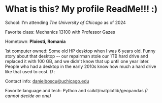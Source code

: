 # What is this? My profile ReadMe!!! :)

School: I'm attending *The University of Chicago* as of 2024

Favorite class: Mechanics 13100 with Professor Gazes

Hometown: **Ploiesti, Romania**

1st computer owned: Some old HP desktop when I was 6 years old. Funny story about that desktop -- our repairman stole our 1TB hard drive and replaced it with 100 GB, and we didn't know that up until one year later. People who had a desktop in the early 2010s know how much a hard drive like that used to cost. *D :*

Contact info: danielboscu@uchicago.edu

Favorite language and tech: Python and scikit/matplotlib/geopandas *(I cannot decide on one)*